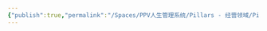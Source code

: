 ```yaml
---
{"publish":true,"permalink":"/Spaces/PPV人生管理系统/Pillars - 经营领域/Pillars - 人生经营领域/运动/增肌减脂计划/力量训练动作库/史密斯机上斜卧推.md","created":"2025-07-07T18:43:20.776+08:00","modified":"2025-07-09T00:22:52.313+08:00","published":"2025-07-09T00:22:52.313+08:00","cssclasses":""}
---
```


